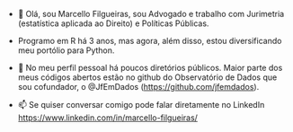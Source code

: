 - 👋 Olá, sou Marcello Filgueiras, sou Advogado e trabalho com Jurimetria (estatística aplicada ao Direito) e Políticas Públicas.
- Programo em R há 3 anos, mas agora, além disso, estou diversificando meu portólio para Python.

- 💞️ No meu perfil pessoal há poucos diretórios públicos. Maior parte dos meus códigos abertos estão no github do Observatório de Dados que sou cofundador, o @JfEmDados (https://github.com/jfemdados). 
- 📫 Se quiser conversar comigo pode falar diretamente no LinkedIn https://www.linkedin.com/in/marcello-filgueiras/

<!---
marcellofilgueiras/marcellofilgueiras is a ✨ special ✨ repository because its `README.md` (this file) appears on your GitHub profile.
You can click the Preview link to take a look at your changes.
--->
